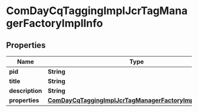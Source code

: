 

# ComDayCqTaggingImplJcrTagManagerFactoryImplInfo

## Properties

Name | Type | Description | Notes
------------ | ------------- | ------------- | -------------
**pid** | **String** |  |  [optional]
**title** | **String** |  |  [optional]
**description** | **String** |  |  [optional]
**properties** | [**ComDayCqTaggingImplJcrTagManagerFactoryImplProperties**](ComDayCqTaggingImplJcrTagManagerFactoryImplProperties.md) |  |  [optional]



